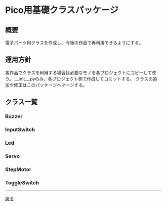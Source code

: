 #  Pico用基礎クラスパッケージ

## 概要

電子パーツ用クラスを作成し、今後の作品で再利用できるようにする。

## 運用方針

各作品でクラスを利用する場合は必要なモノを各プロジェクトにコピーして使う。
\_\_init\_\_.pyのみ、各プロジェクト側で作成してコミットする。
クラスの追加や修正はこのパッケージへマージする。

## クラス一覧

### Buzzer

### InputSwitch

### Led

### Servo

### StepMotor

### ToggleSwitch

---

[戻る](../library.md)